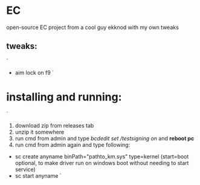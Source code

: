 # EC
open-source EC project from a cool guy ekknod with my own tweaks

## tweaks:
`
- aim lock on f9
`

# installing and running:
`
1. download zip from releases tab
2. unzip it somewhere
3. run cmd from admin and type *bcdedit set /testsigning on* and **reboot pc**
4. run cmd from admin again and type following:
 - sc create anyname binPath="pathto_km.sys" type=kernel (start=boot optional, to make driver run on windows boot without needing to start service)
 - sc start anyname
`